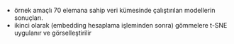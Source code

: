 * örnek amaçlı 70 elemana sahip veri kümesinde çalıştırılan modellerin sonuçları.
* ikinci olarak (embedding hesaplama işleminden sonra) gömmelere t-SNE uygulanır ve görselleştirilir